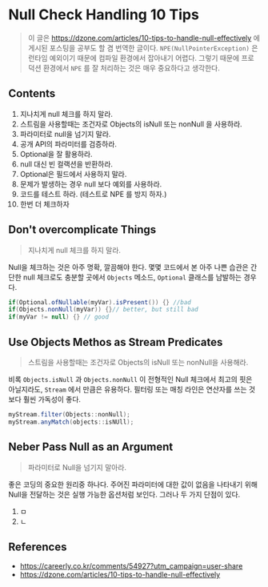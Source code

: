 # Null Check Handling 10 Tips  

> 이 글은 https://dzone.com/articles/10-tips-to-handle-null-effectively 에 게시된 포스팅을 공부도 할 겸 번역한 글이다. `NPE(NullPointerException)` 은 런타임 예외이기 때문에 컴파일 환경에서 잡아내기 어렵다. 그렇기 때문에 프로덕션 환경에서 `NPE` 를 잘 처리하는 것은 매우 중요하다고 생각한다.  

## Contents

1. 지나치게 null 체크를 하지 말라.
2. 스트림을 사용할때는 조건자로 Objects의 isNull 또는 nonNull 을 사용하라.
3. 파라미터로 null을 넘기지 말라.
4. 공개 API의 파라미터를 검증하라.
5. Optional을 잘 활용하라.
6. null 대신 빈 컬랙션을 반환하라.
7. Optional은 필드에서 사용하지 말라.
8. 문제가 발생하는 경우 null 보다 예외를 사용하라.
9. 코드를 테스트 하라. (테스트로 NPE 를 방지 하자.)
10. 한번 더 체크하자

## Don't overcomplicate Things 

> 지나치게 null 체크를 하지 말라.

Null을 체크하는 것은 아주 명확, 깔끔해야 한다. 몇몇 코드에서 본 아주 나쁜 습관은 간단한 null 체크로도 충분할 곳에서 `Objects` 메소드, `Optional` 클래스를 남발하는 경우다.  

```java
if(Optional.ofNullable(myVar).isPresent()) {} //bad
if(Objects.nonNull(myVar)) {}// better, but still bad
if(myVar != null) {} // good
```

## Use Objects Methos as Stream Predicates  

> 스트림을 사용할때는 조건자로 Objects의 isNull 또는 nonNull을 사용해라.  

비록 `Objects.isNull` 과 `Objects.nonNull` 이 전형적인 Null 체크에서 최고의 핏은 아닐지라도, `Stream` 에서 만큼은 유용하다. 필터링 또는 매칭 라인은 연산자를 쓰는 것보다 훨씬 가독성이 좋다. 

```java
myStream.filter(Objects::nonNull);
myStream.anyMatch(objects::isNUll);
```

## Neber Pass Null as an Argument

> 파라미터로 Null을 넘기지 말아라.  

좋은 코딩의 중요한 원리중 하나다. 주어진 파라미터에 대한 값이 없음을 나타내기 위해 Null을 전달하는 것은 실행 가능한 옵션처럼 보인다. 그러나 두 가지 단점이 있다.  

1. ㅁ
2. ㄴ


## References
* https://careerly.co.kr/comments/54927?utm_campaign=user-share
* https://dzone.com/articles/10-tips-to-handle-null-effectively
